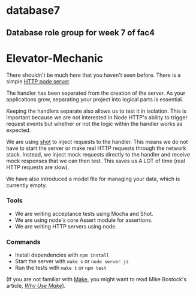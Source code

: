 # database7
Database role group for week 7 of fac4
-------------------
# Elevator-Mechanic

There shouldn't be much here that you haven't seen before. There is a simple [HTTP node server](https://nodejs.org/api/http.html).

The handler has been separated from the creation of the server. As your applications grow, separating your project into logical parts is essential.

Keeping the handlers separate also allows us to test it in isolation. This is important because we are not interested in Node HTTP's ability to trigger request events but whether or not the logic within the handler works as expected.

We are using [shot](https://www.npmjs.com/package/shot) to inject requests to the handler. This means we do not have to start the server or make real HTTP requests through the network stack. Instead, we inject mock requests directly to the handler and receive mock responses that we can then test. This saves us A LOT of time (real HTTP requests are slow).

We have also introduced a model file for managing your data, which is currently empty. 

### Tools
* We are writing acceptance tests using Mocha and Shot.
* We are using node's core Assert module for assertions.
* We are writing HTTP servers using node.

### Commands

* Install dependencies with ``` npm install ```
* Start the server with ``` make s ``` or ```node server.js```
* Run the tests with ``` make t ``` or ``` npm test ```

(If you are not familiar with [Make](http://en.wikipedia.org/wiki/Make_(software)), you might want to read Mike Bostock's article, *[Why Use Make](http://bost.ocks.org/mike/make/)*).
